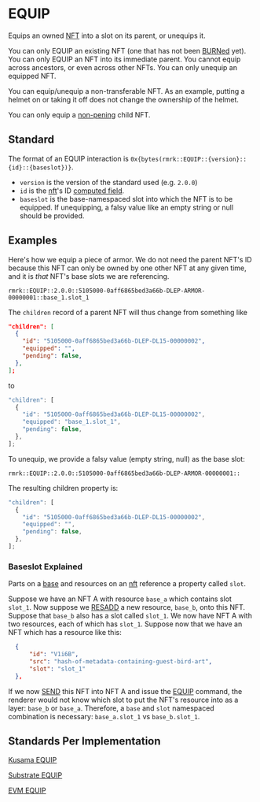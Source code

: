 # EQUIP

Equips an owned [NFT](../entities/nft.md) into a slot on its parent, or unequips it.

You can only EQUIP an existing NFT (one that has not been [BURNed](burn.md) yet). You can only EQUIP
an NFT into its immediate parent. You cannot equip across ancestors, or even across other NFTs. You
can only unequip an equipped NFT.

You can equip/unequip a non-transferable NFT. As an example, putting a helmet on or taking it off
does not change the ownership of the helmet.

You can only equip a [non-pening](accept.md) child NFT.

## Standard

The format of an EQUIP interaction is `0x{bytes(rmrk::EQUIP::{version}::{id}::{baseslot})}`.

- `version` is the version of the standard used (e.g. `2.0.0`)
- `id` is the [nft](../entity/nft.md)'s ID [computed field](../entity/nft.md/#computed-fields).
- `baseslot` is the base-namespaced slot into which the NFT is to be equipped. If unequipping, a
  falsy value like an empty string or null should be provided.

## Examples

Here's how we equip a piece of armor. We do not need the parent NFT's ID because this NFT can only
be owned by one other NFT at any given time, and it is _that_ NFT's base slots we are referencing.

```
rmrk::EQUIP::2.0.0::5105000-0aff6865bed3a66b-DLEP-ARMOR-00000001::base_1.slot_1
```

The `children` record of a parent NFT will thus change from something like

```json
"children": [
  {
    "id": "5105000-0aff6865bed3a66b-DLEP-DL15-00000002",
    "equipped": "",
    "pending": false,
  },
];
```

to

```js
"children": [
  {
    "id": "5105000-0aff6865bed3a66b-DLEP-DL15-00000002",
    "equipped": "base_1.slot_1",
    "pending": false,
  },
];
```

To unequip, we provide a falsy value (empty string, null) as the base slot:

```
rmrk::EQUIP::2.0.0::5105000-0aff6865bed3a66b-DLEP-ARMOR-00000001::
```

The resulting children property is:

```js
"children": [
  {
    "id": "5105000-0aff6865bed3a66b-DLEP-DL15-00000002",
    "equipped": "",
    "pending": false,
  },
];
```

### Baseslot Explained

Parts on a [base](entities/base.md) and resources on an [nft](entities/nft.md) reference a property
called `slot`.

Suppose we have an NFT A with resource `base_a` which contains slot `slot_1`. Now suppose we
[RESADD](interactions/resadd.md) a new resource, `base_b`, onto this NFT. Suppose that `base_b` also
has a slot called `slot_1`. We now have NFT A with two resources, each of which has `slot_1`.
Suppose now that we have an NFT which has a resource like this:

```json
  {
      "id": "V1i6B",
      "src": "hash-of-metadata-containing-guest-bird-art",
      "slot": "slot_1"
  },
```

If we now [SEND](interactions/send.md) this NFT into NFT A and issue the
[EQUIP](interactions/equip.md) command, the renderer would not know which slot to put the NFT's
resource into as a layer: `base_b` or `base_a`. Therefore, a `base` and `slot` namespaced
combination is necessary: `base_a.slot_1` vs `base_b.slot_1`.

## Standards Per Implementation

[Kusama EQUIP](../../kusama/interactions/equip.md)

[Substrate EQUIP](../../substrate/interactions/equip.md)

[EVM EQUIP](../../evm/interactions/equip.md)